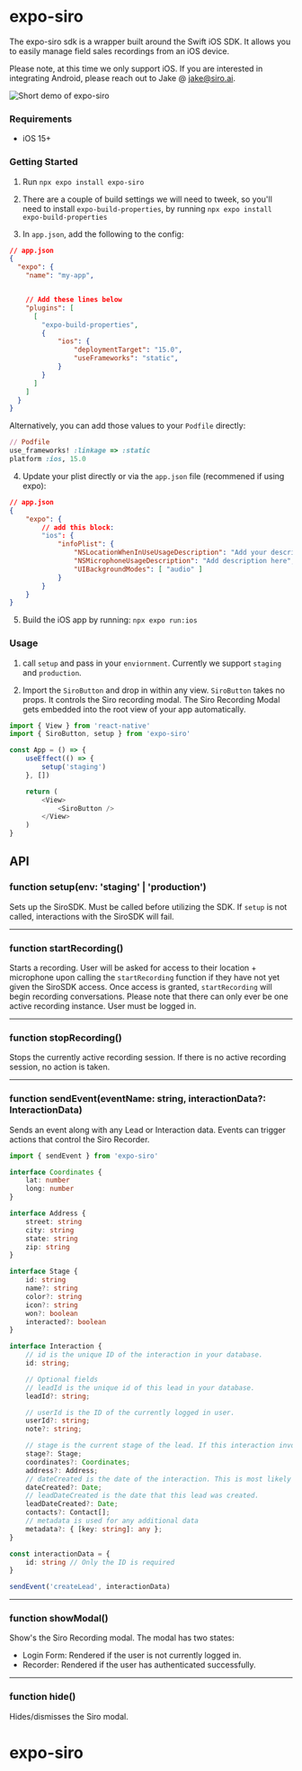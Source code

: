 # expo-siro

The expo-siro sdk is a wrapper built around the Swift iOS SDK. It allows you to easily manage field sales recordings from an iOS device.

Please note, at this time we only support iOS. If you are interested in integrating Android, please reach out to Jake @ jake@siro.ai.

![Short demo of expo-siro](demo.gif)

### Requirements
- iOS 15+

### Getting Started
1. Run `npx expo install expo-siro`


2. There are a couple of build settings we will need to tweek, so you'll need to install `expo-build-properties`, by running `npx expo install expo-build-properties`


3. In `app.json`, add the following to the config:
```json
// app.json
{
  "expo": {
    "name": "my-app",


	// Add these lines below
    "plugins": [
      [
		"expo-build-properties", 
		{
			"ios": {
				"deploymentTarget": "15.0",
				"useFrameworks": "static",
			}
		}
	  ]
    ]
  }
}
```
Alternatively, you can add those values to your `Podfile` directly:
```ruby
// Podfile
use_frameworks! :linkage => :static
platform :ios, 15.0
```


4. Update your plist directly or via the `app.json` file (recommened if using expo): 
```json
// app.json
{
	"expo": {
		// add this block:
		"ios": {
			"infoPlist": {
				"NSLocationWhenInUseUsageDescription": "Add your description here",
				"NSMicrophoneUsageDescription": "Add description here",
				"UIBackgroundModes": [ "audio" ]
			}
		}
	}
}
```


5. Build the iOS app by running: `npx expo run:ios`

### Usage
1. call `setup` and pass in your `enviornment`. Currently we support `staging` and `production`.


2. Import the `SiroButton` and drop in within any view. `SiroButton` takes no props. It controls the Siro recording modal. The Siro Recording Modal gets embedded into the root view of your app automatically.

```typescript
import { View } from 'react-native'
import { SiroButton, setup } from 'expo-siro'

const App = () => {
	useEffect(() => {
		setup('staging')
	}, [])

	return (
		<View>
			<SiroButton />
		</View>
	)
}
```


## API

### function setup(env: 'staging' | 'production')
Sets up the SiroSDK. Must be called before utilizing the SDK. If `setup` is not called, interactions with the SiroSDK will fail.
___


### function startRecording()
Starts a recording. User will be asked for access to their location + microphone upon calling the `startRecording` function if they have not yet given the SiroSDK access. Once access is granted, `startRecording` will begin recording conversations.
Please note that there can only ever be one active recording instance. User must be logged in.
___


### function stopRecording()
Stops the currently active recording session. If there is no active recording session, no action is taken.
___


### function sendEvent(eventName: string, interactionData?: InteractionData)
Sends an event along with any Lead or Interaction data. Events can trigger actions that control the Siro Recorder. 

```typescript
import { sendEvent } from 'expo-siro'

interface Coordinates {
	lat: number
    long: number
}

interface Address {
	street: string
    city: string
    state: string
    zip: string
}

interface Stage {
	id: string
    name?: string
    color?: string
    icon?: string
    won?: boolean
    interacted?: boolean
}

interface Interaction {
	// id is the unique ID of the interaction in your database.
	id: string; 

	// Optional fields	
	// leadId is the unique id of this lead in your database.
	leadId?: string;

	// userId is the ID of the currently logged in user.
	userId?: string; 
	note?: string;

	// stage is the current stage of the lead. If this interaction involved a stage change, use the stage that the lead was changed to.
	stage?: Stage; 
	coordinates?: Coordinates;
	address?: Address;
	// dateCreated is the date of the interaction. This is most likely the current date.
	dateCreated?: Date; 
	// leadDateCreated is the date that this lead was created.
	leadDateCreated?: Date; 
	contacts?: Contact[];
	// metadata is used for any additional data
	metadata?: { [key: string]: any }; 
}

const interactionData = {
	id: string // Only the ID is required
}

sendEvent('createLead', interactionData)
```
___


### function showModal() 
Show's the Siro Recording modal. The modal has two states:
- Login Form: Rendered if the user is not currently logged in.
- Recorder: Rendered if the user has authenticated successfully.
___


### function hide()
Hides/dismisses the Siro modal.
# expo-siro
